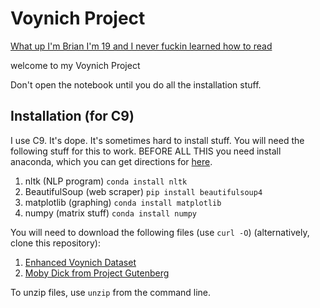 # Voynich Project

[What up I'm Brian I'm 19 and I never fuckin learned how to read](https://www.youtube.com/watch?v=CqCCBohjaqA)

welcome to my Voynich Project

Don't open the notebook until you do all the installation stuff.

## Installation (for C9)

I use C9. It's dope. It's sometimes hard to install stuff. You will need the following stuff 
for this to work. BEFORE ALL THIS you need install anaconda, which you can get directions for
[here](https://medium.com/p/b40eba4df49/edit).

1. nltk (NLP program) `conda install nltk`
2. BeautifulSoup (web scraper) `pip install beautifulsoup4`
3. matplotlib (graphing) `conda install matplotlib`
4. numpy (matrix stuff) `conda install numpy`

You will need to download the following files (use `curl -O`) (alternatively, clone this repository):
1. [Enhanced Voynich Dataset](http://www.voynichese.com/1/data/folio/voynichese_data.zip)
2. [Moby Dick from Project Gutenberg](https://www.gutenberg.org/files/2701/old/moby10b.txt)

To unzip files, use `unzip` from the command line.

